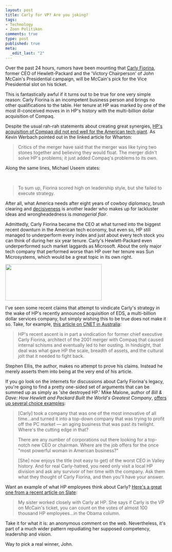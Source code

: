 ```yaml
--- 
layout: post
title: Carly for VP? Are you joking?
tags: 
- Technology
- Zoon Politikon
comments: true
type: post
published: true
meta: 
  _edit_last: "2"
---
```

Over the past 24 hours, rumors have been mounting that <a href="http://en.wikipedia.org/wiki/Carly_fiorina">Carly Fiorina</a>, former CEO of Hewlett-Packard and the 'Victory Chairperson' of John McCain's Presidential campaign, will be McCain's pick for the Vice Presidential slot on his ticket.

This is fantastically awful if it turns out to be true for one very simple reason: Carly Fiorina is an incompetent business person and brings no other qualifications to the table. Her tenure at HP was marked by one of the most ill-conceived moves in in HP's history with the multi-billion dollar acquisition of Compaq.

Despite the usual rah-rah statements about creating great synergies, <a href="http://knowledge.wharton.upenn.edu/article.cfm?articleid=1144">HP's acquisition of Compaq did not end well for the American tech giant</a>. As Kevin Werbach pointed out in the linked article for Wharton:
<blockquote>Critics of the merger have said that the merger was like tying two stones together and believing they would float. The merger didn't solve HP's problems; it just added Compaq's problems to its own.</blockquote>
Along the same lines, Michael Useem states:

 
<blockquote>To sum up, Fiorina scored high on leadership style, but she failed to execute strategy.</blockquote>
After all, what America needs after eight years of cowboy diplomacy, brush clearing and <a href="http://www1.poynter.org/column.asp?id=45&amp;aid=73412">decisiveness</a> is another leader who makes up for lackluster ideas and wrongheadedness is <em>managerial flair</em>.

Admittedly, Carly Fiorina became the CEO at what turned into the biggest recent downturn in the American tech economy, but even so, HP still managed to underperform every index and just about every tech stock you can think of during her six year tenure. Carly's Hewlett-Packard even underperformed such market laggards as Microsoft. About the only major tech company that performed worse than HP over her tenure was Sun Microsystems, which would be a great topic in its own right.

<a href="http://brethorsting.com/blog/wp-content/uploads/2008/07/picture-5.png"><img class="alignnone size-medium wp-image-681" title="HP Stock Chart" src="http://brethorsting.com/blog/wp-content/uploads/2008/07/picture-5-300x113.png" alt="" width="300" height="113" /></a>

I've seen some recent claims that attempt to vindicate Carly's strategy in the wake of HP's recently announced acquisition of EDS, a multi-billion dollar services company, but simply wishing this to be true does not make it so. Take, for example, <a href="http://www.australianit.news.com.au/story/0,24897,23762923-5013640,00.html">this article on CNET in Australia</a>:
<blockquote>HP's recent ascent is in part a vindication for former chief executive Carly Fiorina, architect of the 2001 merger with Compaq that caused internal schisms and eventually led to her ousting. In hindsight, that deal was what gave HP the scale, breadth of assets, and the cultural jolt that it needed to fight back.</blockquote>
Stephen Ellis, the author, makes no attempt to prove his claims. Instead he merely asserts them into being at the very end of his article.

If you go look on the internets for discussions about Carly Fiorina's legacy, you're going to find a pretty one-sided set of arguments that can be summed up as simply as 'she destroyed HP.' Mike Malone, author of <em>Bill &amp; Dave: How Hewlett and Packard Built the World's Greatest Company</em>, <a href="http://tombomb.typepad.com/tombomb/2006/10/by_michael_s_ma.html">offers up several choice examples</a>:
<blockquote>[Carly] took a company that was one of the most innovative of all time...and turned it into a top-down company that was trying to profit off the PC market — an aging business that was past its twilight. Where's the cutting edge in that?

There are any number of corporations out there looking for a top-notch new CEO or chairman. Where are the job offers for the once "most powerful woman in American business?" 

[She] now enjoys the title (not easy to get) of the worst CEO in Valley history. And for real Carly-hatred, you need only visit a local HP division and ask any survivor of her time with the company. Ask them what they thought of Carly Fiorina, and then you'll have your answer.</blockquote>
Want an example of what HP employees think about Carly? <a href="http://fray.slate.com/discuss/forums/post/1251370.aspx">Here's a great one from a recent article on Slate</a>:
<blockquote>My sister worked closely with Carly at HP. She says if Carly is the VP on McCain's ticket, you can count on the votes of almost 100 thousand HP employees...in the Obama column.</blockquote>
Take it for what it is: an anonymous comment on the web. Nevertheless, it's part of a much wider pattern repudiating her supposed competency, leadership and vision.

Way to pick a real winner, John.
